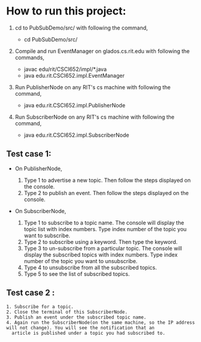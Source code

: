 # How to run this project:

1. cd to PubSubDemo/src/ with following the command,
   * cd PubSubDemo/src/

2. Compile and run EventManager on glados.cs.rit.edu with following the commands,
   * javac edu/rit/CSCI652/impl/*.java
   * java edu.rit.CSCI652.impl.EventManager

3. Run PublisherNode on any RIT's cs machine with following the command,
   * java edu.rit.CSCI652.impl.PublisherNode

4. Run SubscriberNode on any RIT's cs machine with following the command,
   * java edu.rit.CSCI652.impl.SubscriberNode

## Test case 1:
 * On PublisherNode, 
   1. Type 1 to advertise a new topic. Then follow the steps displayed on the console.
   2. Type 2 to publish an event. Then follow the steps displayed on the console.
   
 * On SubscriberNode,
   1. Type 1 to subscribe to a topic name. The console will display the topic list with index numbers. Type index number of the 
      topic you want to subscribe. 
   2. Type 2 to subscribe using a keyword. Then type the keyword.
   3. Type 3 to un-subscribe from a particular topic. The console will display the subscribed topics with index numbers. Type index 
      number of the topic you want to unsubscribe. 
   4. Type 4 to unsubscribe from all the subscribed topics.
   5. Type 5 to see the list of subscribed topics.
  

## Test case 2 : 
    1. Subscribe for a topic.
    2. Close the terminal of this SubscriberNode. 
    3. Publish an event under the subscribed topic name.
    4. Again run the SubscriberNode(on the same machine, so the IP address will not change). You will see the notification that an 
      article is published under a topic you had subscribed to.
      
